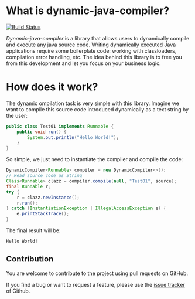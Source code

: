 # What is dynamic-java-compiler?
[![Build Status](https://travis-ci.org/raulgomis/dynamic-java-compiler.svg?branch=master)](https://travis-ci.org/raulgomis/dynamic-java-compiler)

_Dynamic-java-compiler_ is a library that allows users to dynamically compile and execute any java source code. Writing dynamically executed Java applications require some boilerplate code: working with classloaders, compilation error handling, etc. The idea behind this library is to free you from this development and let you focus on your business logic.

# How does it work?

The dynamic ompilation task is very simple with this library. Imagine we want to compile this source code introduced dynamically as a text string by the user:

```java
public class Test01 implements Runnable {
	public void run() {
		System.out.println("Hello World!");
	}
}
```

So simple, we just need to instantiate the compiler and compile the code:

```java
DynamicCompiler<Runnable> compiler = new DynamicCompiler<>();
// Read source code as String
Class<Runnable> clazz = compiler.compile(null, "Test01", source);
final Runnable r;
try {
    r = clazz.newInstance();
    r.run();
} catch (InstantiationException | IllegalAccessException e) {
    e.printStackTrace();
}
```

The final result will be:
```
Hello World!
```

        
## Contribution

You are welcome to contribute to the project using pull requests on GitHub.

If you find a bug or want to request a feature, please use the [issue tracker](https://github.com/raulgomis/dynamic-java-compiler/issues) of Github.
